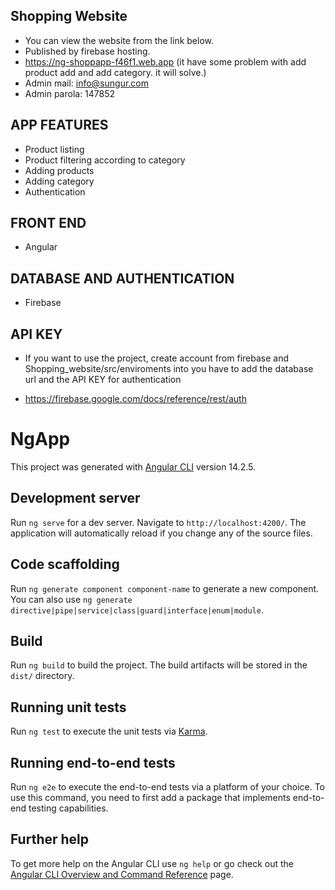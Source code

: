 ## Shopping Website
- You can view the website from the link below.
- Published by firebase hosting.
- https://ng-shoppapp-f46f1.web.app (it have some problem with add product add and add category. it will solve.)
- Admin mail: info@sungur.com
- Admin parola: 147852

## APP FEATURES

- Product listing
- Product filtering according to category
- Adding products 
- Adding category
- Authentication

## FRONT END

- Angular 

## DATABASE AND AUTHENTICATION

- Firebase

## API KEY
- If you want to use the project, create account from firebase and Shopping_website/src/enviroments into you have to add the database url and the API KEY for authentication

- https://firebase.google.com/docs/reference/rest/auth


# NgApp

This project was generated with [Angular CLI](https://github.com/angular/angular-cli) version 14.2.5.

## Development server

Run `ng serve` for a dev server. Navigate to `http://localhost:4200/`. The application will automatically reload if you change any of the source files.

## Code scaffolding

Run `ng generate component component-name` to generate a new component. You can also use `ng generate directive|pipe|service|class|guard|interface|enum|module`.

## Build

Run `ng build` to build the project. The build artifacts will be stored in the `dist/` directory.

## Running unit tests

Run `ng test` to execute the unit tests via [Karma](https://karma-runner.github.io).

## Running end-to-end tests

Run `ng e2e` to execute the end-to-end tests via a platform of your choice. To use this command, you need to first add a package that implements end-to-end testing capabilities.

## Further help

To get more help on the Angular CLI use `ng help` or go check out the [Angular CLI Overview and Command Reference](https://angular.io/cli) page.
